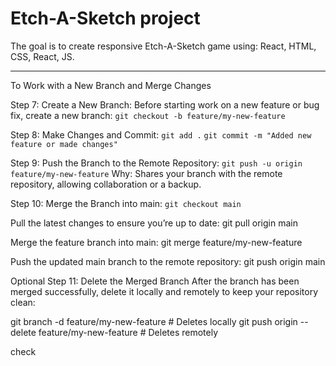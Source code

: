 # Etch-A-Sketch project

The goal is to create responsive Etch-A-Sketch game using:
React,
HTML,
CSS,
React,
JS.

------

To Work with a New Branch and Merge Changes

Step 7: Create a New Branch:
Before starting work on a new feature or bug fix, create a new branch:
`git checkout -b feature/my-new-feature`

Step 8: Make Changes and Commit:
`git add .`
`git commit -m "Added new feature or made changes"`

Step 9: Push the Branch to the Remote Repository:
`git push -u origin feature/my-new-feature`
Why: Shares your branch with the remote repository, allowing collaboration or a backup.

Step 10: Merge the Branch into main:
`git checkout main`

Pull the latest changes to ensure you’re up to date:
git pull origin main

Merge the feature branch into main:
git merge feature/my-new-feature

Push the updated main branch to the remote repository:
git push origin main

Optional Step 11: Delete the Merged Branch
After the branch has been merged successfully, delete it locally and remotely to keep your repository clean:

git branch -d feature/my-new-feature # Deletes locally
git push origin --delete feature/my-new-feature # Deletes remotely

check
